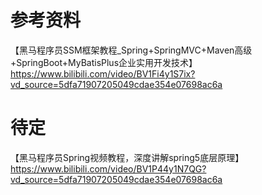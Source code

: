 # 参考资料
【黑马程序员SSM框架教程_Spring+SpringMVC+Maven高级+SpringBoot+MyBatisPlus企业实用开发技术】https://www.bilibili.com/video/BV1Fi4y1S7ix?vd_source=5dfa71907205049cdae354e07698ac6a

# 待定
【黑马程序员Spring视频教程，深度讲解spring5底层原理】https://www.bilibili.com/video/BV1P44y1N7QG?vd_source=5dfa71907205049cdae354e07698ac6a
